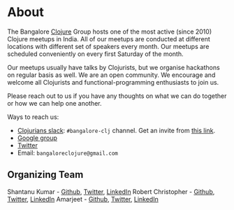 # About

The Bangalore [Clojure](https://clojure.org/) Group hosts one of the most active (since 2010) Clojure meetups in India. All of our meetups are conducted at different locations with different set of speakers every month. Our meetups are scheduled conveniently on every first Saturday of the month.

Our meetups usually have talks by Clojurists, but we organise hackathons on regular basis as well. We are an open community. We encourage and welcome all Clojurists and functional-programming enthusiasts to join us.

Please reach out to us if you have any thoughts on what we can do together or how we can help one another.

Ways to reach us:

- [Clojurians slack](https://clojurians.slack.com/): `#bangalore-clj` channel. Get an invite from [this link](http://clojurians.net/).
- [Google group](https://groups.google.com/forum/#!forum/bangalore-clj)
- [Twitter](https://twitter.com/bangalore_clj)
- Email: `bangaloreclojure@gmail.com`

## Organizing Team

Shantanu Kumar - [Github](https://github.com/kumarshantanu), [Twitter](https://twitter.com/kumarshantanu), [LinkedIn](https://www.linkedin.com/in/shantanuk06/)
Robert Christopher - [Github](https://github.com/Robert-Christopher), [Twitter](https://twitter.com/AntonyRobertC), [LinkedIn](https://www.linkedin.com/in/antonyrobertchristopher/)
Amarjeet - [Github](https://github.com/amarjeet000), [Twitter](https://twitter.com/amarjeet000), [LinkedIn](https://www.linkedin.com/in/amarjeety/)



